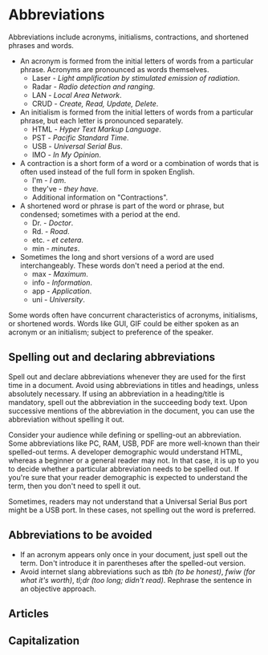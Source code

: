 # Abbreviations

Abbreviations include acronyms, initialisms, contractions, and shortened phrases and words.

- An acronym is formed from the initial letters of words from a particular phrase. Acronyms are pronounced as words themselves.
  - Laser - *Light amplification by stimulated emission of radiation*.
  - Radar - *Radio detection and ranging*.
  - LAN - *Local Area Network*.
  - CRUD - *Create, Read, Update, Delete*.
- An initialism is formed from the initial letters of words from a particular phrase, but each letter is pronounced separately.
  - HTML - *Hyper Text Markup Language*.
  - PST - *Pacific Standard Time*.
  - USB - *Universal Serial Bus*.
  - IMO - *In My Opinion*.
- A contraction is a short form of a word or a combination of words that is often used instead of the full form in spoken English.
  - I'm - *I am*.
  - they've - *they have*.
  - Additional information on "Contractions".
- A shortened word or phrase is part of the word or phrase, but condensed; sometimes with a period at the end.
  - Dr. - *Doctor*.
  - Rd. - *Road*.
  - etc. - *et cetera*.
  - min - *minutes*.
- Sometimes the long and short versions of a word are used interchangeably. These words don't need a period at the end.
  - max - *Maximum*.
  - info - *Information*.
  - app - *Application*.
  - uni - *University*.

Some words often have concurrent characteristics of acronyms, initialisms, or shortened words. Words like GUI, GIF could be either spoken as an acronym or an initialism; subject to preference of the speaker.

## Spelling out and declaring abbreviations

Spell out and declare abbreviations whenever they are used for the first time in a document. Avoid using abbreviations in titles and headings, unless absolutely necessary. If using an abbreviation in a heading/title is mandatory, spell out the abbreviation in the succeeding body text.
Upon successive mentions of the abbreviation in the document, you can use the abbreviation without spelling it out.

Consider your audience while defining or spelling-out an abbreviation. Some abbreviations like PC, RAM, USB, PDF are more well-known than their spelled-out terms. A developer demographic would understand HTML, whereas a beginner or a general reader may not. In that case, it is up to you to decide whether a particular abbreviation needs to be spelled out. If you're sure that your reader demographic is expected to understand the term, then you don't need to spell it out. 

Sometimes, readers may not understand that a Universal Serial Bus port might be a USB port. In these cases, not spelling out the word is preferred.

## Abbreviations to be avoided

- If an acronym appears only once in your document, just spell out the term. Don't introduce it in parentheses after the spelled-out version.
- Avoid internet slang abbreviations such as *tbh (to be honest)*, *fwiw (for what it's worth)*, *tl;dr (too long; didn't read)*. Rephrase the sentence in an objective approach.


## Articles


## Capitalization
